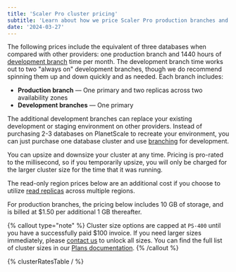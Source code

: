 ```yaml
---
title: 'Scaler Pro cluster pricing'
subtitle: 'Learn about how we price Scaler Pro production branches and read-only regions.'
date: '2024-03-27'
---
```


The following prices include the equivalent of three databases when compared with other providers: one production branch and 1440 hours of [development branch](/docs/concepts/planetscale-plans#development-branches) time per month. The development branch time works out to two "always on" development branches, though we do recommend spinning them up and down quickly and as needed. Each branch includes:

- **Production branch** &mdash; One primary and two replicas across two availability zones
- **Development branches** &mdash; One primary

The additional development branches can replace your existing development or staging environment on other providers. Instead of purchasing 2-3 databases on PlanetScale to recreate your environment, you can just purchase one database cluster and use [branching](/docs/concepts/branching) for development.

You can upsize and downsize your cluster at any time. Pricing is pro-rated to the millisecond, so if you temporarily upsize, you will only be charged for the larger cluster size for the time that it was running.

The read-only region prices below are an additional cost if you choose to utilize [read replicas](/docs/concepts/read-only-region) across multiple regions.

For production branches, the pricing below includes 10 GB of storage, and is billed at $1.50 per additional 1 GB thereafter.

{% callout type="note" %}
Cluster size options are capped at `PS-400` until you have a successfully paid $100 invoice. If you need larger sizes immediately, please [contact us](/contact) to unlock all sizes. You can find the full list of cluster sizes in our [Plans documentation](/docs/concepts/planetscale-plans#scaler-pro).
{% /callout %}

{% clusterRatesTable / %}
